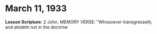 # March 11, 1933

**Lesson Scripture**: 2 John. MEMORY VERSE: "Whosoever transgresseth, and abideth not in the doctrine

